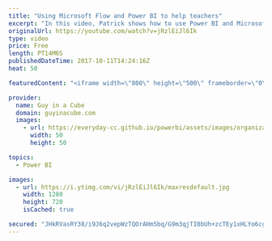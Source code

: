 ```yaml
---
title: "Using Microsoft Flow and Power BI to help teachers"
excerpt: "In this video, Patrick shows how to use Power BI and Microsoft Flow to track attendance in the classroom. This is an idea to help spark your imagination for what is possible with Microsoft technologies.   Patrick talks about using expressions in Microsoft Flow. For more information on using expressions,"
originalUrl: https://youtube.com/watch?v=jRzlEiJl6Ik
type: video
price: Free
length: PT14M6S
publishedDateTime: 2017-10-11T14:24:16Z
heat: 50

featuredContent: "<iframe width=\"800\" height=\"500\" frameborder=\"0\" src=\"https://www.youtube.com/embed/jRzlEiJl6Ik\" allow=\"accelerometer; autoplay; encrypted-media; gyroscope; picture-in-picture\" allowfullscreen></iframe>"

provider:
  name: Guy in a Cube
  domain: guyinacube.com
  images:
    - url: https://everyday-cc.github.io/powerbi/assets/images/organizations/guyinacube.com-50x50.jpg
      width: 50
      height: 50

topics:
  - Power BI

images:
  - url: https://i.ytimg.com/vi/jRzlEiJl6Ik/maxresdefault.jpg
    width: 1280
    height: 720
    isCached: true

secured: "JHkRVasRY38/i9J6q2vepWzTQOrAHm5bq/G9m3qjTI0bUh+zcTEy1xHLYo6cgRWoNM6sH/Ps34XE6GGJldYmlhs0LDMeu4+Xideeu6hblL9ncwW4H4QR/JngO76em7sLYptRp1CM2aLzqnrUfry0qXoepxdNMVP1hKCVpl0xLL+uG29YlGQDluj7juFM0b8mNzNbqav5RyVduSirtLrgraVsxVOhgOkg1anblxsacWFHnVZGjKDFSpllCaB6l2HLSfEVF6pgxW/U/UDZ0IcbgUnLs5tf1WnaAt8Q4SoEYmqjPX7ekguVmBbuYu1M0NqcCtfHHZlhwpGX6cD1576JPd1aGE5nV9fbSmlBb8kfbv5dEcwltg5nLFJdgVLUGPE/FBfOTZUVOEgEBRSh6n35uolFaMFMEIxst0tECxDOuqg=;pw4/e3CG6HMg11fdjD8zRg=="
---
```


